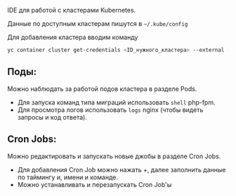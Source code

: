 IDE для работой с кластерами Kubernetes.

Данные по доступным кластерам пишутся в `~/.kube/config`

Для добавления кластера вводим команду
```bash
yc container cluster get-credentials <ID_нужного_кластера> --external --force
```

## Поды:

Можно наблюдать за работой подов кластера в разделе Pods.
- Для запуска команд типа миграций использовать `shell` php-fpm.
- Для просмотра логов использовать `logs` nginx (чтобы видеть запросы и код ответа).

## Cron Jobs:

Можно редактировать и запускать новые джобы в разделе Cron Jobs.
- Для добавления Cron Job можно нажать +, далее заполнить данные по таймингу и, имени и команде.
- Можно устанавливать и перезапускать Cron Job'ы